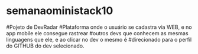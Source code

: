 # semanaoministack10
#Pojeto de DevRadar
#Plataforma onde o usuário se cadastra via WEB, e no app mobile ele consegue rastrear
#outros devs que conhecem as mesmas linguagens que ele, e ao clicar no dev o mesmo é
#direcionado para o perfil do GITHUB do dev selecionado.
